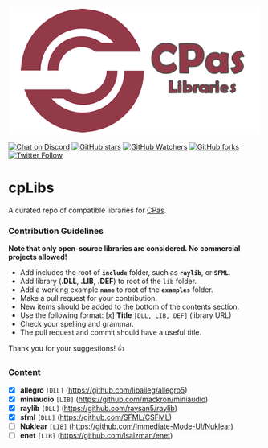![CPas Logo](media/logo.png)

[![Chat on Discord](https://img.shields.io/discord/754884471324672040.svg?logo=discord)](https://discord.gg/tPWjMwK) [![GitHub stars](https://img.shields.io/github/stars/tinyBigGAMES/cpLibs?style=social)](https://github.com/tinyBigGAMES/cpLibs/stargazers) [![GitHub Watchers](https://img.shields.io/github/watchers/tinyBigGAMES/cpLibs?style=social)](https://github.com/tinyBigGAMES/cpLibs/network/members) [![GitHub forks](https://img.shields.io/github/forks/tinyBigGAMES/cpLibs?style=social)](https://github.com/tinyBigGAMES/cpLibs/network/members)
[![Twitter Follow](https://img.shields.io/twitter/follow/tinyBigGAMES?style=social)](https://twitter.com/tinyBigGAMES)

# cpLibs
A curated repo of compatible libraries for <a href="https://github.com/tinyBigGAMES/CPas" target="_blank">CPas</a>.

### Contribution Guidelines
**Note that only open-source libraries are considered. No commercial projects allowed!**  

- Add includes the root of **`include`** folder, such as **`raylib`**, or **`SFML`**.
- Add library (**.DLL**, **.LIB**, **.DEF**) to root of the `lib` folder.
- Add a working example **`name`** to root of the **`examples`** folder.
- Make a pull request for your contribution.
- New items should be added to the bottom of the contents section.
- Use the following format: [x] **Title** `[DLL, LIB, DEF]` (library URL)
- Check your spelling and grammar.
- The pull request and commit should have a useful title.

Thank you for your suggestions! :thumbsup:

### Content
- [x] **allegro** `[DLL]` (https://github.com/liballeg/allegro5)
- [x] **miniaudio** `[LIB]` (https://github.com/mackron/miniaudio)
- [x] **raylib** `[DLL]` (https://github.com/raysan5/raylib)
- [x] **sfml** `[DLL]` (https://github.com/SFML/CSFML)
- [ ] **Nuklear** `[LIB]` (https://github.com/Immediate-Mode-UI/Nuklear)
- [ ] **enet** `[LIB]` (https://github.com/lsalzman/enet)